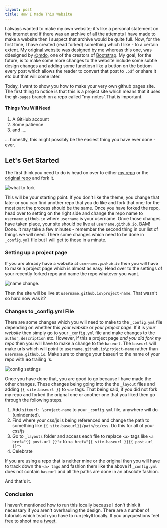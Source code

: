 ```yaml
---
layout: post 
title: How I Made This Website
---
```


I always wanted to make my own website; it's like a personal statement on the internet and if there was an archive of all the attempts I have made to make a website then I suspect that archive would be quite full. Now, for the first time, I have created (read forked) something which I like - to a certain extent. My [original website](http://jeel-shah.github.io) was designed by me whereas this one, was ddesigned by [@mdo](http://twitter.com/mdo), one of the creators of [Bootstrap](http://getbootstrap.com). My goal, for the future, is to make some more changes to the website include some subtle design changes and adding some functiosn like a button on the bottom every post which allows the reader to convert that post to `.pdf` or share it etc but that will come later. 

Today, I want to show you how to make your very own github pages site. The first thing to notice is that this is a project site which means that it uses the `gh-pages` branch on a repo called "my-notes".That is important. 

#### Things You Will Need
1. A GitHub account
2. Some patience
3. and ....

... honestly, this might possibly be the easiest thing you have ever done - ever.

## Let's Get Started 

The first think you need to do is head on over to either [my repo](http://github.com/jeel-shah/my-notes) or the [original repo](https://github.com/poole/lanyon) and fork it. 

![what to fork](http://i61.tinypic.com/fx78xw.jpg)

This will be your starting point. If you don't like the theme, you change that later or you can find another repo that you do like and fork that one; for the most part the process should be the same. Once you have forked the repo, head over to setting on the right side and change the repo name to `username.github.io` where `username` is your username. Once those changes have taken place, your site should be live at `username.github.io`. BAM! Done. It may take a few minutes - remember the second thing in our list of things we will need. There some changes which need to be done in `_config.yml` file but I will get to those in a minute.

### Setting up a project page

If you are already have a website at `username.github.io` then you will have to make a project page which is almost as easy. Head over to the settings of your recently forked repo and name the repo whatever you want.

![name change](http://i61.tinypic.com/30jp3so.jpg). 

Then the site will be live at `username.github.io\project-name`. That wasn't so hard now was it?

### Changes to _config.yml File

There are some changes which you will need to make to the `_config.yml` file depending on whether this _your website_ or _your project page_. If it is _your website_ then simply go to your `_config.yml` file and make changes to the `author`, `description` etc. However, if this a project page _and you did fork my repo_ then you will have to make a change to the `baseurl`. The `baseurl` will make urls which will point to `username.github.io\project-name` rather than `username.github.io`. Make sure to change your baseurl to the name of your repo with **no** trailing \'s. 

![config settings](http://i59.tinypic.com/2vv6fra.jpg)

Once you have done that, you are good to go because I have made the other changes. These changes being going into the the `_layout` files and adding `{{ site.baseurl }}` to `<a>` tags. That being said, if you did not fork my repo and forked the orignal one or another one that you liked then go through the following steps. 

1. Add `siteurl: \project-name` to your `_config.yml` file, anywhere will do (unindented). 
2. Find where your css/js is being referenced and change the path to something like `{{ site.baseurl}}/path/to/css`. Do this for all of your css/js
3. Go to `_layouts` folder and access each file to replace `<a>` tags like `<a href="{{ post.url }}">` to `<a href="{{ site.baseurl }}{{ post.url }}">`
4. Celebrate

If you are using a repo that is neither mine or the original then you will have to track down the `<a> tags` and fashion them like the above **if** `_config.yml` does not contain `baseurl` and all the paths are done in an absolute fashion.

And that's it.

### Conclusion

I haven't mentioned how to run this locally because I don't think it necessary if you aren't overhauling the design. There are a number of tutorials which teach you have to run jekyll locally. If you anyquestions feel free to shoot me a [tweet](http://twitter.com/jeel-shah). 
